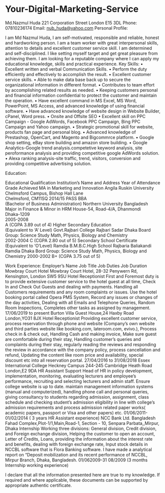 # Your-Digital-Marketing-Service

Md.Nazmul Huda
221 Corporation Street 
London
E15 3DL
Phone: 07810236174
Email: nub_huda@yahoo.com
Personal Profile:

I am Md Nazmul Huda, I am self-motivated, responsible and reliable, honest and hardworking person. I am a team worker with great interpersonal skills, attention to details and excellent customer service skill. I am determined and self-disciplined. I like setting myself target and get great pleasure from achieving them. I am looking for a reputable company where I can apply my educational knowledge, skills and practical experience.
Key Skills:
•	Excellent written and verbal Communication Skills. 
•	Perform the duty efficiently and effectively to accomplish the result.
•	Excellent customer service skills.
•	Able to make data base back up to secure the organizational information in different format.
•	Contributes to team effort by accomplishing related results as needed. 
•	Keeping customers personal and financial information confidential to protect the customer and maintain the operation.
•	Have excellent command in MS Excel, MS Word, PowerPoint, MS Access, and advanced knowledge of using financial software.
•	Have advanced knowledge of website design in Website Builder, cPanel, Word press.
•	Onsite and Offsite SEO
•	Excellent skill on PPC Campaign - Google AdWords, Facebook PPC Campaign, Bing PPC Campaign and Yahoo campaign.
•	Strategic promotional skill for website, products fan page and personal blog.
•	Advanced knowledge of Prestashop, OpenCart, and Magento and Bigcommrce platform. 
•	Google shop setting, eBay store building and amazon store building.
•	Google Analytics-Google trend analysis.competetive keyword analysis, site peroformance analysis and providing competitive google AdWords solution.
•	Alexa ranking analysis-site traffic, trend, visitors, conversion and providing competitive advertising solution.


Education:
                                      
Educational Qualification	Institution’s Name and Address	Year of Attendance 	Grade Achieved
MA in Marketing and Innovation                            	Angila Ruskin University
Chelmsford Campus, Bishop Hall Lane                                                                                                                                                             
Chelmsford, CM11SQ
                                                                                	2014/15	PASS
BBA                                                                                  
(Bachelor of Business Administration)                               	Northern University Bangladesh 
Major in Finance & Minor in HRM
House-54, Road-4/A, Dhanmondi                                                                                             
Dhaka-1209                                                                                             
	2005-2008                                                                                         
	A
(CGPA 3.89 out of 4)
Higher Secondary Education                                            
(Equivalent to ‘A’ Level)                                                        	Govt.Rajbari College
Rajbari Sadar
Dhaka Board                                                                                                 
Group: Science Study                                                                                                   Math, Physics, Biology and Chemistry                                                                                   
	2002-2004 
	C
(CGPA 2.80 out of 5)
Secondary School Certificate                                              
(Equivalent to ‘O’Level)		Ramdia B.M.B.C.High School
Rajbaria
Baliakandi
Ramdia
Dhaka Bord
Group: Science Study	                                     Math, Physics, Biology and Chemistry                                                                                                                                       	2000-2002	B+
(CGPA 3.75 out of 5)


Work Experience:
Employer’s Name	Job Title	Job Duties	Job Duration
Mowbray Court Hotel 
Mowbray Court Hotel, 28-32 Penywern Rd, Kensington, London SW5 9SU	Hotel Receptionist 	First and Foremost duty is to provide extensive customer service to the hotel guest at all time, Check In and Check Out Guests and dealing with payments. Handling all Customers requirements and any room complaints or issues. Use the hotel booking portal called Opera PMS System, Record any issues or changes of the day activities, Dealing with all Emails and Telephone Queries, Random Room Inspections, Completes other tasks as assigned by management.	17/06/2019 to present 
Burton Villa Guest House,24 Haxby Road 
London,YO31 8JX
	Hotel Receptionist 	Providing excellent customer service, process reservation through phone and website (Company’s own website and third parties website like booking.com, lateroom.com, evivo.), Process check in & check out, Handling Cash and making invoice, Make sure guest are comfortable during their stay, Handling customer’s queries and complaints  during their stay, regularly reading the reviews and responding the review in accordance with the company policy, process cancellation and refund, Updating the content like room price and availability, special discount etc into all reservation portal.	 27/04/2016 to 31/08/2018
Essex International College
Heckney Campus
244-245 Cambridge Heath Road
London,E2 9DA
	HR Assistant 	Support Head of HR in policy development, implementation, monitoring, evaluating lecturers and employee’s performance, recruiting and selecting lecturers and admin staff. Ensure college website is up to date. maintain management information systems (manual and computerized), handling phone call and personal queries, giving consultancy to students regarding admission, assignment, class schedule  and checking student’s admission eligibility in line with college’s admission requirements and process admission related  paper works( academic papers, passport or Visa and other papers) etc.	01/06/2011-01/02/2014
( 3 years HR Assistant  experience)
NCC Bank Ltd. Bangladesh
Fahad Complex,Plot-1/1,Main,Road-1, Section - 10, Senpara Parbata,,Mirpur, Dhaka	Internship	Working three divisions: General division, Credit division, and Foreign exchange division, Helping the customer to open an account, Letter of Credits, Loans, providing the information about the interest rate and benefits, dealing with foreign exchange rate, Input stock details in NCCBL software that is Flora Banking software. I have made a analytical report on “Deposit mobilization and its recent performance of NCCBL, Mirpur Branch, Dhaka, Bangladesh.	01/062009-31 08/2009
(3 months Internship working experience)
                                     

I declare that all the information presented here are true to my knowledge. If required and where applicable, these documents can be supported by appropriate authentic certificate.
